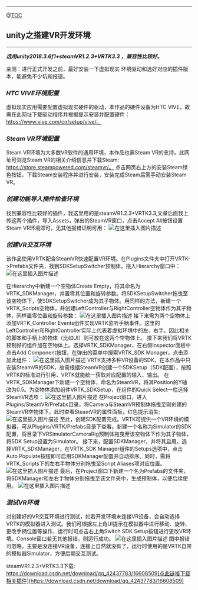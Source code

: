 ﻿***
@[TOC](目录)

## unity之搭建VR开发环境

***
***选用unity2018.3.6f1+steamVR1.2.3+VRTK3.3 ，兼容性比较好。***

亲测：进行正式开发之前，最好安装一下虚拟现实 环境驱动和选好对应的插件版本，能避免不少坑和报错。
### ***HTC VIVE环境配置***
虚拟现实应用需要配置虚拟现实硬件的驱动，本作品的硬件设备为HTC VIVE，故需在此网址下载驱动程序并根据提示安装并配置硬件：https://www.vive.com/cn/setup/vive/。
###  ***Steam VR环境配置***
 Steam VR环境为大多数VR软件的通用环境，本作品也需Steam VR的支持。此网址可浏览Steam VR的相关介绍信息并下载Steam: https://store.steampowered.com/steamvr/。
 点击网页右上方的安装Steam绿色按钮，下载Steam安装程序并进行安装，安装完成Steam后需手动安装Steam VR。
###  ***创建功能导入插件检查环境***
 找到兼容性比较好的插件，我这里用的是steamVR1.2.3+VRTK3.3,文章后面我上传这两个插件，导入Assets，弹出的SteamVR窗口，点击Accept All按钮设置Steam VR环境即可，无其他报错证明可用：
 ![在这里插入图片描述](https://i-blog.csdnimg.cn/blog_migrate/3dbf846d816afbd347ebc75ad6a2f05f.png)

 ### ***创建VR交互环境***
 该作品使用VRTK配合SteamVR快速配置VR环境。在Plugins文件夹中打开VRTK->Prefabs文件夹，找到SDKSetupSwitcher预制体，拖入Hierarchy窗口中：
 ![在这里插入图片描述](https://i-blog.csdnimg.cn/blog_migrate/e5f3678b696270931fca9a46a040ec02.png)

在Hierarchy中新建一个空物体Create Empty，将其命名为VRTK_SDKManager，并置零其位置和旋转参数。将SDKSetupSwitcher拖曳至该空物体下，使SDKSetupSwitcher成为其子物体。用同样的方法，新建一个VRTK_Scripts空物体，并创建LeftController与RightController空物体作为其子物体，同样置零位置和旋转参数：
![在这里插入图片描述](https://i-blog.csdnimg.cn/blog_migrate/d1ad6fd9285261b119c978de1299a251.png)
接下来需为两个空物体上添加VRTK_Controller Events组件实现VRTK监听手柄事件。这里的LeftController和RightController实际上代表着虚拟环境中的左、右手。因此相关的脚本和手柄上的物体（比如UI）则可放在这两个空物体上。
接下来我们将VRTK预制好的组件加在空物体上。选择VRTK_SDKManager，在右侧Inspector面板中点击Add Component按钮，在弹出的菜单中搜索VRTK_SDK Manager，点击添加此组件：
![在这里插入图片描述](https://i-blog.csdnimg.cn/blog_migrate/a3f0024051a66931e46153d6bb8c135f.png)
VRTK支持多种VR设备的SDK，在本作品中只安装SteamVR的SDK，故需根据SteamVR创建一个SDKSetup（SDK配置），按照VRTK的标准进行引用，VRTK就能统一获取对应配置的输入、输出。
在VRTK_SDKManager下新建一个空物体，命名为SteamVR，将其Position的Y轴改为0.5。为空物体添加组件VRTK_SDKSetup，在组件的Quick Select一栏选择SteamVR选项：
![在这里插入图片描述](https://i-blog.csdnimg.cn/blog_migrate/5d0b76c96b2f09c23718a0805fd50ff5.png)
在Project窗口，进入Plugins/SteamVR/Prefabs目录，将Camera与SteamVR预制体拖曳至刚创建的SteamVR空物体下。此时查看SteamVR的属性面板，红色提示消失:
![在这里插入图片描述](https://i-blog.csdnimg.cn/blog_migrate/d69708d2be2b261f8ff0d53ef726c4b0.png)
至此，创建SDK配置完成。VRTK可提供一个VR环境的模拟器，可从Plugins/VRTK/Prefabs目录下查看。新建一个名称为Simulator的SDK配置，将目录下VRSimulatorCameraRig预制体拖曳至该空物体下作为其子物体，将SDK Setup设置为Simulator。
接下来，配置SDKManager，并将其启用。选择VRTK_SDKManager，在VRTK_SDK Manager组件的Setups选项中，点击Auto Populate按钮即可启用SDKManager配置并自动排序。同时，需将VRTK_Scripts下的左右手物体分别拖曳至Script Aliases项对应位置。
![在这里插入图片描述](https://i-blog.csdnimg.cn/blog_migrate/8c303d910f1b08c1a0ef087ce3bdfc87.png)
最后，在Project窗口下新建一个名为Prefabs的文件夹，将SDKManager和左右手物体分别拖曳至该文件夹中，生成预制体，以便后续使用。
![在这里插入图片描述](https://i-blog.csdnimg.cn/blog_migrate/5ddbdefb6ecd200e215957d0ecc828c1.png)
### ***测试VR环境***
对创建好的VR交互环境进行测试，如若开发环境未连接VR设备，会自动选择VRTK的模拟器进入测试。我们可根据左上角UI提示在模拟器中进行移动、旋转、更改手柄位置等操作，运行时可点击右上角Switch SDK Setup按钮进行更改VR环境。Console窗口若无其他报错，则运行成功。
![在这里插入图片描述](https://i-blog.csdnimg.cn/blog_migrate/1257570fb941662f30b4a115d646f098.png)
图中报错可忽略，主要是没连接VR设备，连接上自然就没有了，运行时使用的是VRTK自带的模拟器Simulator，方便后期交互测试。

steamVR1.2.3+VRTK3.3下载:
https://download.csdn.net/download/qq_42437783/16608509[点此链接下载相关插件](https://download.csdn.net/download/qq_42437783/16608509)
